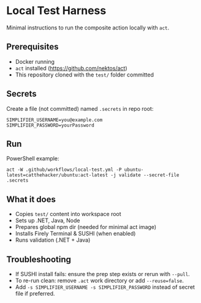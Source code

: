 # Local Test Harness

Minimal instructions to run the composite action locally with `act`.

## Prerequisites
- Docker running
- `act` installed (https://github.com/nektos/act)
- This repository cloned with the `test/` folder committed

## Secrets
Create a file (not committed) named `.secrets` in repo root:
```
SIMPLIFIER_USERNAME=you@example.com
SIMPLIFIER_PASSWORD=yourPassword
```

## Run
PowerShell example:
```
act -W .github/workflows/local-test.yml -P ubuntu-latest=catthehacker/ubuntu:act-latest -j validate --secret-file .secrets
```

## What it does
- Copies `test/` content into workspace root
- Sets up .NET, Java, Node
- Prepares global npm dir (needed for minimal act image)
- Installs Firely Terminal & SUSHI (when enabled)
- Runs validation (.NET + Java)

## Troubleshooting
- If SUSHI install fails: ensure the prep step exists or rerun with `--pull`.
- To re-run clean: remove `.act` work directory or add `--reuse=false`.
- Add `-s SIMPLIFIER_USERNAME -s SIMPLIFIER_PASSWORD` instead of secret file if preferred.
